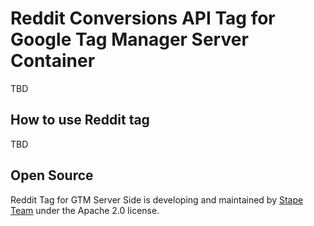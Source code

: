 # Reddit Conversions API Tag for Google Tag Manager Server Container

TBD

## How to use Reddit tag

TBD

## Open Source

Reddit Tag for GTM Server Side is developing and maintained by [Stape Team](https://stape.io/) under the Apache 2.0 license.
